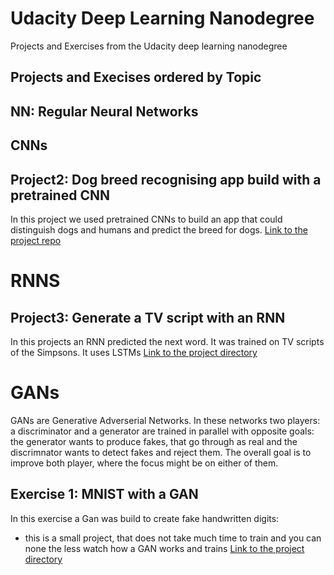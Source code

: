 # Udacity Deep Learning Nanodegree
Projects and Exercises from the Udacity deep learning nanodegree

## Projects and Execises ordered by Topic

## NN: Regular Neural Networks

## CNNs

## Project2: Dog breed recognising app build with a pretrained CNN
In this project we used pretrained CNNs to build an app that could distinguish dogs and humans and predict the breed for dogs. 
[Link to the project repo](https://github.com/sabinem/udacity-deeplearning-dog-project)

# RNNS

## Project3: Generate a TV script with an RNN
In this projects an RNN predicted the next word. It was trained on TV scripts of the Simpsons.
It uses LSTMs
[Link to the project directory](RNNs/tv_script_rnn)

# GANs
GANs are Generative Adverserial Networks. In these networks two players: a discriminator and a generator are trained in parallel with opposite goals: the generator wants to produce fakes, that go through as real and the discrimnator wants to detect fakes and reject them. The overall goal is to improve both player, where the focus might be on either of them. 

## Exercise 1: MNIST with a GAN
In this exercise a Gan was build to create fake handwritten digits:
- this is a small project, that does not take much time to train and you can none the less watch how a GAN works and trains
[Link to the project directory](GANs/gan_mnist)



